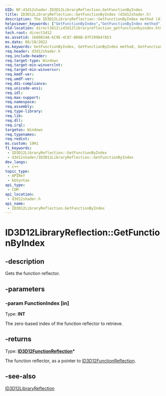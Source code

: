 ```yaml
---
UID: NF:d3d12shader.ID3D12LibraryReflection.GetFunctionByIndex
title: ID3D12LibraryReflection::GetFunctionByIndex (d3d12shader.h)
description: The ID3D12LibraryReflection::GetFunctionByIndex method (d3d12shader.h) gets the function reflector.
helpviewer_keywords: ["GetFunctionByIndex","GetFunctionByIndex method","GetFunctionByIndex method","ID3D12LibraryReflection interface","ID3D12LibraryReflection interface","GetFunctionByIndex method","ID3D12LibraryReflection.GetFunctionByIndex","ID3D12LibraryReflection::GetFunctionByIndex","d3d12shader/ID3D12LibraryReflection::GetFunctionByIndex","direct3d12.id3d12libraryreflection_getfunctionbyindex"]
old-location: direct3d12\id3d12libraryreflection_getfunctionbyindex.htm
tech.root: direct3d12
ms.assetid: 1600824A-6C9E-4C87-8D6B-07F299D47A53
ms.date: 08/10/2022
ms.keywords: GetFunctionByIndex, GetFunctionByIndex method, GetFunctionByIndex method,ID3D12LibraryReflection interface, ID3D12LibraryReflection interface,GetFunctionByIndex method, ID3D12LibraryReflection.GetFunctionByIndex, ID3D12LibraryReflection::GetFunctionByIndex, d3d12shader/ID3D12LibraryReflection::GetFunctionByIndex, direct3d12.id3d12libraryreflection_getfunctionbyindex
req.header: d3d12shader.h
req.include-header: 
req.target-type: Windows
req.target-min-winverclnt: 
req.target-min-winversvr: 
req.kmdf-ver: 
req.umdf-ver: 
req.ddi-compliance: 
req.unicode-ansi: 
req.idl: 
req.max-support: 
req.namespace: 
req.assembly: 
req.type-library: 
req.lib: 
req.dll: 
req.irql: 
targetos: Windows
req.typenames: 
req.redist: 
ms.custom: 19H1
f1_keywords:
 - ID3D12LibraryReflection::GetFunctionByIndex
 - d3d12shader/ID3D12LibraryReflection::GetFunctionByIndex
dev_langs:
 - c++
topic_type:
 - APIRef
 - kbSyntax
api_type:
 - COM
api_location:
 - d3d12shader.h
api_name:
 - ID3D12LibraryReflection.GetFunctionByIndex
---
```


# ID3D12LibraryReflection::GetFunctionByIndex


## -description

Gets the function reflector.

## -parameters

### -param FunctionIndex [in]

Type: <b>INT</b>

The zero-based index of the function reflector to retrieve.

## -returns

Type: <b><a href="/windows/desktop/api/d3d12shader/nn-d3d12shader-id3d12functionreflection">ID3D12FunctionReflection</a>*</b>

The function reflector, as a pointer to <a href="/windows/desktop/api/d3d12shader/nn-d3d12shader-id3d12functionreflection">ID3D12FunctionReflection</a>.

## -see-also

<a href="/windows/desktop/api/d3d12shader/nn-d3d12shader-id3d12libraryreflection">ID3D12LibraryReflection</a>
